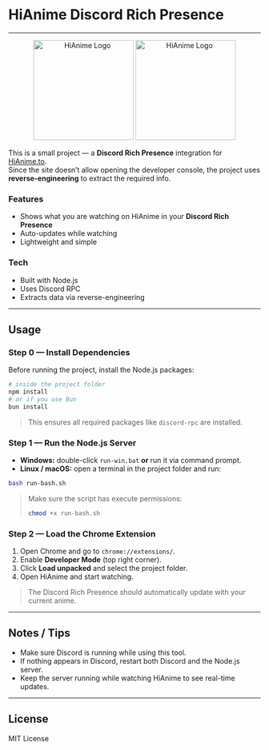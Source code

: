 # HiAnime Discord Rich Presence

---

<p align="center">
  <img src="https://hianime.to/images/logo.png" alt="HiAnime Logo" width="200"/>
  <img src="https://i.pinimg.com/originals/cc/0b/d8/cc0bd8d6479721dcb6b5312ca4537da1.gif" alt="HiAnime Logo" width="200"/>
</p>

This is a small project — a **Discord Rich Presence** integration for [HiAnime.to](https://hianime.to).  
Since the site doesn’t allow opening the developer console, the project uses **reverse-engineering** to extract the required info.

### Features

- Shows what you are watching on HiAnime in your **Discord Rich Presence**
- Auto-updates while watching
- Lightweight and simple

### Tech

- Built with Node.js
- Uses Discord RPC
- Extracts data via reverse-engineering

---

## Usage

### Step 0 — Install Dependencies

Before running the project, install the Node.js packages:

```bash
# inside the project folder
npm install
# or if you use Bun
bun install
```

> This ensures all required packages like `discord-rpc` are installed.

### Step 1 — Run the Node.js Server

- **Windows:** double-click `run-win.bat` **or** run it via command prompt.
- **Linux / macOS:** open a terminal in the project folder and run:

```bash
bash run-bash.sh
```

> Make sure the script has execute permissions:
>
> ```bash
> chmod +x run-bash.sh
> ```

### Step 2 — Load the Chrome Extension

1. Open Chrome and go to `chrome://extensions/`.
2. Enable **Developer Mode** (top right corner).
3. Click **Load unpacked** and select the project folder.
4. Open HiAnime and start watching.

> The Discord Rich Presence should automatically update with your current anime.

---

## Notes / Tips

- Make sure Discord is running while using this tool.
- If nothing appears in Discord, restart both Discord and the Node.js server.
- Keep the server running while watching HiAnime to see real-time updates.

---

## License

MIT License
